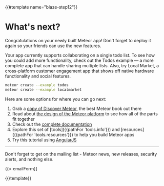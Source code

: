{{#template name="blaze-step12"}}

# What's next?

Congratulations on your newly built Meteor app! Don't forget to deploy it again
so your friends can use the new features.

Your app currently supports collaborating on a single todo list. To see how you
could add more functionality, check out the Todos example &mdash; a more
complete app that can handle sharing multiple lists. Also, try Local Market, a
cross-platform customer engagement app that shows off native hardware
functionality and social features.

```bash
meteor create --example todos
meteor create --example localmarket
```

Here are some options for where you can go next:

1. Grab a [copy of Discover Meteor](https://www.discovermeteor.com/), the best Meteor book out there
2. Read about [the design of the Meteor platform](/projects) to see how all of the parts fit together
3. Check out the [complete documentation](https://docs.meteor.com)
4. Explore this set of [tools]({{pathFor 'tools.info'}}) and [resources]({{pathFor 'tools.resources'}}) to help you build Meteor apps
5. Try this tutorial using [AngularJS](/tutorials/angular)

<div class="row">
  <hr />
  <div class="col-md-6">
    <p>Don't forget to get on the mailing list - Meteor news, new releases, security alerts, and nothing else.</p>
  </div>
  <div class="col-md-6">
    {{> emailForm}}
  </div>
</div>

{{/template}}
